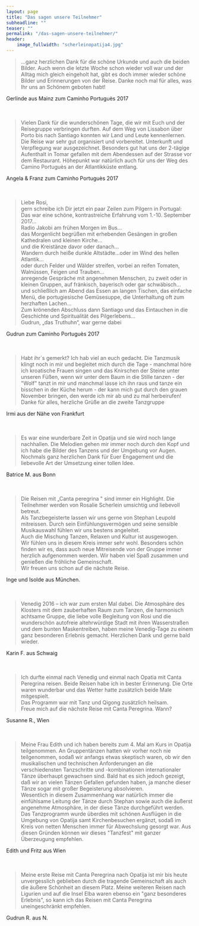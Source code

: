 ```yaml
---
layout: page
title: "Das sagen unsere Teilnehmer"
subheadline: ""
teaser: ""
permalink: "/das-sagen-unsere-teilnehmer/"
header:
    image_fullwidth: "scherleinopatija4.jpg"
---
```


> ...ganz herzlichen Dank für die schöne Urkunde und auch die beiden Bilder. Auch wenn die letzte Woche schon wieder voll war und der Alltag mich gleich eingeholt hat, gibt es doch immer wieder schöne Bilder und Erinnerungen von der Reise. Danke noch mal für alles, was Ihr uns an Schönem geboten habt!

Gerlinde aus Mainz zum Caminho Portuguès 2017
<br><br><br>

> Vielen Dank für die wunderschönen Tage, die wir mit Euch und der Reisegruppe verbringen durften.
Auf dem Weg von Lissabon über Porto bis nach Santiago konnten wir Land und Leute kennenlernen.
Die Reise war sehr gut organisiert und vorbereitet. Unterkunft und Verpflegung war ausgezeichnet.
Besonders gut hat uns der 2-tägige Aufenthalt in Tomar gefallen mit dem Abendessen auf der Strasse vor dem Restaurant.
Höhepunkt war natürlich auch für uns der Weg des Camino Portuguès an der Atlantikküste entlang.

Angela & Franz zum Caminho Portuguès 2017
<br><br><br>

> Liebe Rosi,  
gern schreibe ich Dir jetzt ein paar Zeilen zum Pilgern in Portugal:  
Das war eine schöne, kontrastreiche Erfahrung vom 1.-10. September 2017...  
Radio Jakobi am frühen Morgen im Bus...  
das Morgenlicht begrüßen mit erhebenden Gesängen in großen Kathedralen und kleinen Kirche...  
und die Kreistänze davor oder danach...  
Wandern durch heiße dunkle Altstädte...oder im Wind des hellen Atlantik...  
oder durch Felder und Wälder streifen, vorbei an reifen Tomaten, Walnüssen, Feigen und Trauben...  
anregende Gespräche mit angenehmen Menschen, zu zweit oder in kleinen Gruppen, auf fränkisch, bayerisch oder
gar schwäbisch...  
und schließlich am Abend das Essen an langen Tischen, das einfache Menü, die portugiesische Gemüsesuppe,
die Unterhaltung oft zum herzhaften Lachen...  
Zum krönenden Abschluss dann Santiago und das Eintauchen in die Geschichte und Spiritualität des Pilgerlebens...  
Gudrun, „das Truthuhn“, war gerne dabei

Gudrun zum Caminho Portuguès 2017
<br><br><br>

> Habt ihr´s gemerkt? Ich hab viel an euch gedacht. Die Tanzmusik klingt noch in mir und begleitet mich durch die Tage - manchmal höre ich kroatische Frauen singen und das Knirschen der Steine unter unseren Füßen, wenn wir unter dem Baum in die Stille tanzen - der "Wolf" tanzt in mir und manchmal lasse ich ihn raus und tanze ein bisschen in der Küche herum - der kann mich gut durch den grauen November bringen, den werde ich mir ab und zu mal herbeirufen!  
Danke für alles, herzliche Grüße an die zweite Tanzgruppe

Irmi aus der Nähe von Frankfurt
<br><br><br>

> Es war eine wunderbare Zeit in Opatija und sie wird noch lange nachhallen. Die Melodien gehen mir immer noch durch den Kopf und ich habe die Bilder des Tanzens und der Umgebung vor Augen.  
Nochmals ganz herzlichen Dank für Euer Engagement und die liebevolle Art der Umsetzung einer tollen Idee.

Batrice M. aus Bonn
<br><br><br>

> Die Reisen mit „Canta peregrina " sind immer ein Highlight. Die Teilnehmer werden von Rosalie Scherlein umsichtig und liebevoll betreut.  
Als Tanzbegeisterte lassen wir uns gerne von Stephan Leupold mitreissen. Durch sein Einfühlungsvermögen und seine sensible Musikauswahl fühlen wir uns bestens angeleitet.   
Auch die Mischung Tanzen, Relaxen und Kultur ist ausgewogen.  
Wir fühlen uns in diesem Kreis immer sehr wohl. Besonders schön finden wir es, dass auch neue Mitreisende von der Gruppe immer herzlich aufgenommen werden. Wir haben viel Spaß zusammen und genießen die fröhliche Gemeinschaft.  
Wir freuen uns schon auf die nächste Reise.

Inge und Isolde aus München.
<br><br><br>

> Venedig 2016 – ich war zum ersten Mal dabei. Die Atmosphäre des Klosters mit dem zauberhaften Raum zum Tanzen, die harmonisch achtsame Gruppe, die liebe volle Begleitung von Rosi und die wunderschön autofreie altehrwürdige Stadt mit ihren Wasserstraßen und dem bunten Maskentreiben, haben meine Venedig-Tage zu einem ganz besonderen Erlebnis gemacht. Herzlichen Dank und gerne bald wieder.

Karin F. aus Schwaig
<br><br><br>

> Ich durfte einmal nach Venedig und einmal nach Opatia mit Canta Peregrina reisen. Beide Reisen habe ich in bester Erinnerung. Die Orte waren wunderbar und das Wetter hatte zusätzlich beide Male mitgespielt.   
Das Programm war mit Tanz und Qigong zusätzlich heilsam.  
Freue mich auf die nächste Reise mit Canta Peregrina. Wann?

Susanne R., Wien
<br><br><br>

> Meine Frau Edith und ich haben bereits zum 4. Mal am Kurs in Opatija teilgenommen. An Gruppentänzen hatten wir vorher noch nie teilgenommen, sodaß wir anfangs etwas skeptisch waren,  ob wir den musikalischen und technischen Anforderungen an die verschiedensten Tanzschritte und -kombinationen internationaler Tänze überhaupt gewachsen sind. Bald hat es sich jedoch gezeigt, daß wir an vielen Tänzen Gefallen gefunden haben, ja manche dieser Tänze  sogar mit großer Begeisterung absolvieren.  
Wesentlich in diesem Zusammenhang war natürlich immer die einfühlsame Leitung  der Tänze durch Stephan sowie auch die äußerst angenehme Atmosphäre, in der diese Tänze durchgeführt werden. Das Tanzprogramm wurde überdies mit schönen Ausflügen in die Umgebung von Opatija samt  Kirchenbesuchen ergänzt, sodaß im Kreis von netten Menschen immer für Abwechslung gesorgt war. Aus diesen Gründen können wir dieses "Tanzfest" mit ganzer Überzeugung empfehlen.

Edith und Fritz aus Wien
<br><br><br>

> Meine erste Reise mit Canta Peregrina nach Opatija ist mir bis heute unvergesslich geblieben durch die tragende Gemeinschaft als auch die äußere Schönheit an diesem Platz. Meine weiteren Reisen nach Ligurien und auf die Insel Elba waren ebenso ein "ganz besonderes Erlebnis", so kann ich das Reisen mit Canta Peregrina uneingeschränkt empfehlen.

Gudrun R. aus N.
